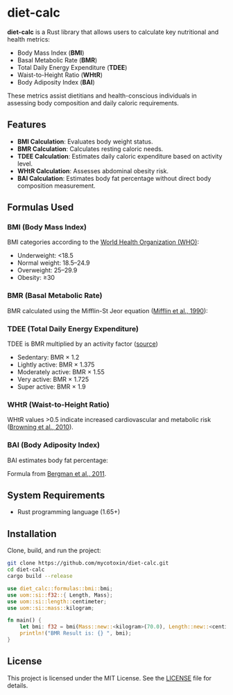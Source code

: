 # diet-calc

**diet-calc** is a Rust library that allows users to calculate key nutritional and health metrics:

- Body Mass Index (**BMI**)
- Basal Metabolic Rate (**BMR**)
- Total Daily Energy Expenditure (**TDEE**)
- Waist-to-Height Ratio (**WHtR**)
- Body Adiposity Index (**BAI**)

These metrics assist dietitians and health-conscious individuals in assessing body composition and daily caloric requirements.

## Features

- **BMI Calculation**: Evaluates body weight status.
- **BMR Calculation**: Calculates resting caloric needs.
- **TDEE Calculation**: Estimates daily caloric expenditure based on activity level.
- **WHtR Calculation**: Assesses abdominal obesity risk.
- **BAI Calculation**: Estimates body fat percentage without direct body composition measurement.

## Formulas Used

### BMI (Body Mass Index)

BMI categories according to the [World Health Organization (WHO)](https://www.who.int/news-room/fact-sheets/detail/obesity-and-overweight):

- Underweight: <18.5
- Normal weight: 18.5–24.9
- Overweight: 25–29.9
- Obesity: ≥30

### BMR (Basal Metabolic Rate)

BMR calculated using the Mifflin-St Jeor equation ([Mifflin et al., 1990](https://pubmed.ncbi.nlm.nih.gov/2305711/)):

### TDEE (Total Daily Energy Expenditure)

TDEE is BMR multiplied by an activity factor ([source](https://www.ncbi.nlm.nih.gov/books/NBK278961/))

- Sedentary: BMR × 1.2
- Lightly active: BMR × 1.375
- Moderately active: BMR × 1.55
- Very active: BMR × 1.725
- Super active: BMR × 1.9

### WHtR (Waist-to-Height Ratio)

WHtR values >0.5 indicate increased cardiovascular and metabolic risk ([Browning et al., 2010](https://pubmed.ncbi.nlm.nih.gov/20091484/)).

### BAI (Body Adiposity Index)

BAI estimates body fat percentage:


Formula from [Bergman et al., 2011](https://pubmed.ncbi.nlm.nih.gov/21372804/).

## System Requirements

- Rust programming language (1.65+)

## Installation

Clone, build, and run the project:

```bash
git clone https://github.com/mycotoxin/diet-calc.git
cd diet-calc
cargo build --release
```

```rust
use diet_calc::formulas::bmi::bmi;
use uom::si::f32::{ Length, Mass};
use uom::si::length::centimeter;
use uom::si::mass::kilogram;

fn main() {
    let bmi: f32 = bmi(Mass::new::<kilogram>(70.0), Length::new::<centimeter>(184.0)).unwrap();
    println!("BMR Result is: {} ", bmi);
}

```
## License

This project is licensed under the MIT License. See the [LICENSE](LICENSE) file for details.
